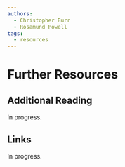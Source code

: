```yaml
---
authors:
  - Christopher Burr
  - Rosamund Powell
tags:
  - resources
---
```

# Further Resources

## Additional Reading

In progress.

## Links

In progress.
